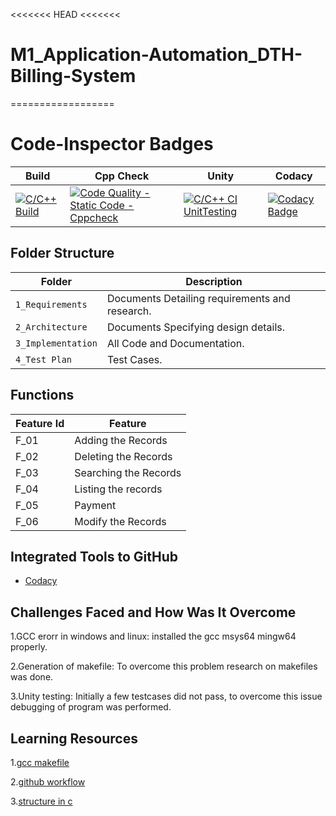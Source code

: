 
<<<<<<< HEAD <<<<<<<
# M1_Application-Automation_DTH-Billing-System

==================
 
#  Code-Inspector Badges

Build | Cpp Check | Unity | Codacy
------|----------|-------|--------------
[![C/C++ Build](https://github.com/vaishnavisuslade/M1_Application-Automation_DTH-Billing-System/actions/workflows/Build.yml/badge.svg)](https://github.com/vaishnavisuslade/M1_Application-Automation_DTH-Billing-System/actions/workflows/Build.yml) | [![Code Quality - Static Code - Cppcheck](https://github.com/vaishnavisuslade/M1_Application-Automation_DTH-Billing-System/actions/workflows/cpp-check.yml/badge.svg)](https://github.com/vaishnavisuslade/M1_Application-Automation_DTH-Billing-System/actions/workflows/cpp-check.yml) | [![C/C++ CI UnitTesting](https://github.com/vaishnavisuslade/M1_Application-Automation_DTH-Billing-System/actions/workflows/Unity.yml/badge.svg)](https://github.com/vaishnavisuslade/M1_Application-Automation_DTH-Billing-System/actions/workflows/Unity.yml)  | [![Codacy Badge](https://app.codacy.com/project/badge/Grade/166973663dec411cbd262709a4df84f3)](https://www.codacy.com/gh/vaishnavisuslade/M1_Application-Automation_DTH-Billing-System/dashboard?utm_source=github.com&amp;utm_medium=referral&amp;utm_content=vaishnavisuslade/M1_Application-Automation_DTH-Billing-System&amp;utm_campaign=Badge_Grade)

## Folder Structure
Folder               | Description
-------------------  | -----------------------------------------
`1_Requirements`     | Documents Detailing requirements and research.
`2_Architecture`     | Documents Specifying design details.
`3_Implementation`   | All Code and Documentation.
`4_Test Plan`| Test Cases.

## Functions 

| Feature Id | Feature |
| -----------|---------|
|F_01| Adding the Records  |
|F_02| Deleting the Records  |
|F_03| Searching the Records |
|F_04| Listing the records |
|F_05| Payment |
|F_06| Modify the Records|


## Integrated Tools to GitHub
* [Codacy](https://www.codacy.com/)


## Challenges Faced and How Was It Overcome

1.GCC erorr in windows and linux: installed the gcc msys64 mingw64 properly.

2.Generation of makefile: To overcome this problem research on makefiles was done.

3.Unity testing: Initially a few testcases did not pass, to overcome this issue debugging of program was performed.

## Learning Resources

1.[gcc makefile](https://www3.ntu.edu.sg/home/ehchua/programming/cpp/gcc_make.html#zz-2.1)

2.[github workflow](https://www.programiz.com/c-programming/c-dynamic-memory-allocation)

3.[structure in c](https://www.studytonight.com/c/structures-in-c.php/)

